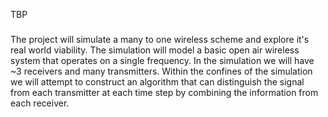TBP
###



The project will simulate a many to one wireless scheme and explore it's real world viability. The simulation will model a basic open air wireless system that operates on a single frequency. In the simulation we will have ~3 receivers and many transmitters. Within the confines of the simulation we will attempt to construct an algorithm that can distinguish the signal from each transmitter at each time step by combining the information from each receiver.